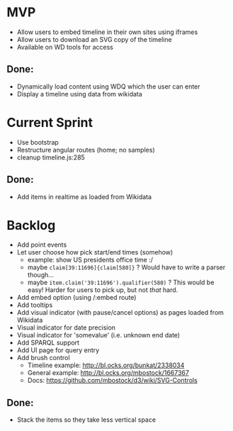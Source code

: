 # MVP
* Allow users to embed timeline in their own sites using iframes
* Allow users to download an SVG copy of the timeline
* Available on WD tools for access
## Done:
* Dynamically load content using WDQ which the user can enter
* Display a timeline using data from wikidata

# Current Sprint
* Use bootstrap
* Restructure angular routes (home; no samples)
* cleanup timeline.js:285
## Done:
* Add items in realtime as loaded from Wikidata

# Backlog
* Add point events
* Let user choose how pick start/end times (somehow)
  * example: show US presidents office time :/
  * maybe `claim[39:11696]{claim[580]}` ? Would have to write a parser though...
  * maybe `item.claim('39:11696').qualifier(580)` ? This would be easy! Harder for users to pick up, but not *that* hard.
* Add embed option (using /:embed route)
* Add tooltips
* Add visual indicator (with pause/cancel options) as pages loaded from Wikidata
* Visual indicator for date precision
* Visual indicator for 'somevalue' (i.e. unknown end date)
* Add SPARQL support
* Add UI page for query entry
* Add brush control
  * Timeline example: http://bl.ocks.org/bunkat/2338034
  * General example: http://bl.ocks.org/mbostock/1667367
  * Docs: https://github.com/mbostock/d3/wiki/SVG-Controls

## Done:
* Stack the items so they take less vertical space

